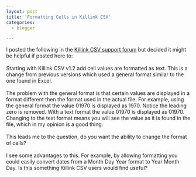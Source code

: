 ```yaml
---
layout: post
title: 'Formatting Cells in Killink CSV'
categories:
  - blogger

---
```


I posted the following in the <a href="http://www.whitepeaksoftware.com/forums/Forum12-1.aspx">Killink CSV support forum</a> but decided it might be helpful if posted here to:<br /><br />Starting with Killink CSV v1.2 add cell values are formatted as text.  This is a change from previous versions which used a general format similar to the one found in Excel.  <br /><br />The problem with the general format is that certain values are displayed in a format different then the format used in the actual file.  For example, using the general format the value 01970 is displayed as 1970.  Notice the leading zero is removed.  With a text format the value 01970 is displayed as 01970.  Changing to the text format means you will see the value as it is found in the file, which in my opinion is a good thing.<br /><br />This leads me to the question, do you want the ability to change the format of cells?  <br /><br />I see some advantages to this.  For example, by allowing formatting you could easily convert dates from a Month Day Year format to Year Month Day.  Is this something Killink CSV users would find useful?
